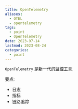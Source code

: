 ```yaml
---
title: OpenTelemetry
aliases:
  - OTEL
  - opentelemetry
tags:
  - point
  - OpenTelemetry
date: 2023-07-14
lastmod: 2023-08-24
categories:
  - point
---
```


`OpenTelemetry` 是新一代的监控工具.

要点:

- 日志
- 指标
- 链路追踪
